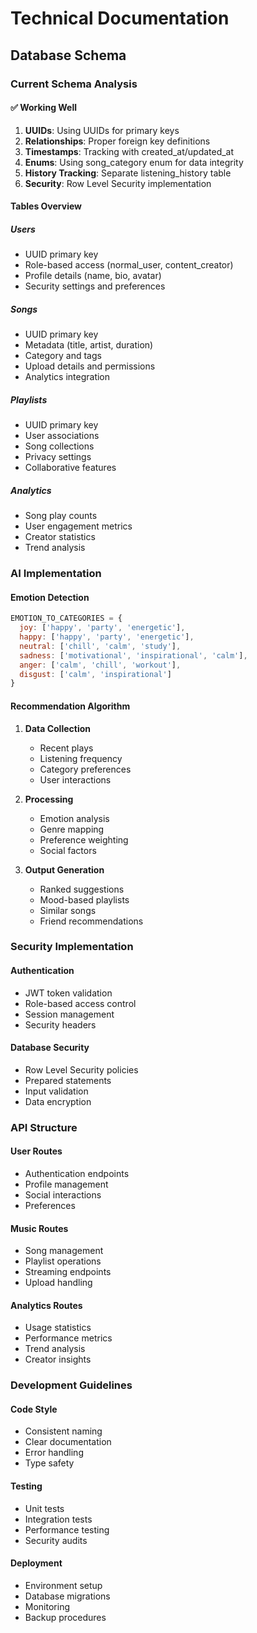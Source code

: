 # Technical Documentation

## Database Schema

### Current Schema Analysis

#### ✅ Working Well
1. **UUIDs**: Using UUIDs for primary keys
2. **Relationships**: Proper foreign key definitions
3. **Timestamps**: Tracking with created_at/updated_at
4. **Enums**: Using song_category enum for data integrity
5. **History Tracking**: Separate listening_history table
6. **Security**: Row Level Security implementation

#### Tables Overview

##### Users
- UUID primary key
- Role-based access (normal_user, content_creator)
- Profile details (name, bio, avatar)
- Security settings and preferences

##### Songs
- UUID primary key
- Metadata (title, artist, duration)
- Category and tags
- Upload details and permissions
- Analytics integration

##### Playlists
- UUID primary key
- User associations
- Song collections
- Privacy settings
- Collaborative features

##### Analytics
- Song play counts
- User engagement metrics
- Creator statistics
- Trend analysis

### AI Implementation

#### Emotion Detection
```javascript
EMOTION_TO_CATEGORIES = {
  joy: ['happy', 'party', 'energetic'],
  happy: ['happy', 'party', 'energetic'],
  neutral: ['chill', 'calm', 'study'],
  sadness: ['motivational', 'inspirational', 'calm'],
  anger: ['calm', 'chill', 'workout'],
  disgust: ['calm', 'inspirational']
}
```

#### Recommendation Algorithm

1. **Data Collection**
   - Recent plays
   - Listening frequency
   - Category preferences
   - User interactions

2. **Processing**
   - Emotion analysis
   - Genre mapping
   - Preference weighting
   - Social factors

3. **Output Generation**
   - Ranked suggestions
   - Mood-based playlists
   - Similar songs
   - Friend recommendations

### Security Implementation

#### Authentication
- JWT token validation
- Role-based access control
- Session management
- Security headers

#### Database Security
- Row Level Security policies
- Prepared statements
- Input validation
- Data encryption

### API Structure

#### User Routes
- Authentication endpoints
- Profile management
- Social interactions
- Preferences

#### Music Routes
- Song management
- Playlist operations
- Streaming endpoints
- Upload handling

#### Analytics Routes
- Usage statistics
- Performance metrics
- Trend analysis
- Creator insights

### Development Guidelines

#### Code Style
- Consistent naming
- Clear documentation
- Error handling
- Type safety

#### Testing
- Unit tests
- Integration tests
- Performance testing
- Security audits

#### Deployment
- Environment setup
- Database migrations
- Monitoring
- Backup procedures